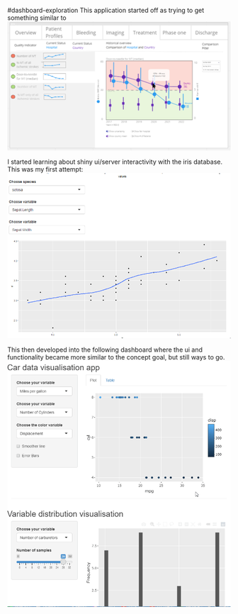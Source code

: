 #dashboard-exploration
This application started off as trying to get something similar to
![Res Q Dashboard concept idea](graph-inspiration.png)

I started learning about shiny ui/server interactivity with the iris database. This was my first attempt:
![Iris dashboard](iris_db.gif)

This then developed into the following dashboard where the ui and functionality became more similar to the concept goal, but still ways to go.
![mtcars dashboard](mtcars-db-latest.gif)

